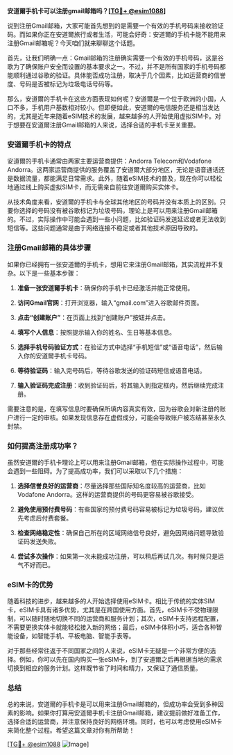 **安道爾手机卡可以注册gmail邮箱吗？[[TG💪+ @esim1088](https://t.me/s/esim1088)]**

说到注册Gmail邮箱，大家可能首先想到的是需要一个有效的手机号码来接收验证码。而如果你正在安道爾旅行或者生活，可能会好奇：安道爾的手机卡能不能用来注册Gmail邮箱呢？今天咱们就来聊聊这个话题。

首先，让我们明确一点：Gmail邮箱的注册确实需要一个有效的手机号码，这是谷歌为了确保账户安全而设置的基本要求之一。不过，并不是所有国家的手机号码都能顺利通过谷歌的验证。具体能否成功注册，取决于几个因素，比如运营商的信誉度、号码是否被标记为垃圾电话号码等。

那么，安道爾的手机卡在这些方面表现如何呢？安道爾是一个位于欧洲的小国，人口不多，手机用户基数相对较小。但即便如此，安道爾的电信服务还是相当发达的，尤其是近年来随着eSIM技术的发展，越来越多的人开始使用虚拟SIM卡。对于想要在安道爾注册Gmail邮箱的人来说，选择合适的手机卡至关重要。

### 安道爾手机卡的特点

安道爾的手机卡通常由两家主要运营商提供：Andorra Telecom和Vodafone Andorra。这两家运营商提供的服务覆盖了安道爾大部分地区，无论是语音通话还是数据流量，都能满足日常需求。此外，随着eSIM技术的普及，现在你可以轻松地通过线上购买虚拟SIM卡，而无需亲自前往安道爾购买实体卡。

从技术角度来看，安道爾的手机卡与全球其他地区的号码并没有本质上的区别。只要你选择的号码没有被谷歌标记为垃圾号码，理论上是可以用来注册Gmail邮箱的。不过，实际操作中可能会遇到一些小问题，比如验证码发送延迟或者无法收到短信等。这些问题通常是由于网络连接不稳定或者其他技术原因导致的。

### 注册Gmail邮箱的具体步骤

如果你已经拥有一张安道爾的手机卡，想用它来注册Gmail邮箱，其实流程并不复杂。以下是一些基本步骤：

1. **准备一张安道爾手机卡**：确保你的手机卡已经激活并能正常使用。
   
2. **访问Gmail官网**：打开浏览器，输入“gmail.com”进入谷歌邮件页面。

3. **点击“创建账户”**：在页面上找到“创建账户”按钮并点击。

4. **填写个人信息**：按照提示输入你的姓名、生日等基本信息。

5. **选择手机号码验证方式**：在验证方式中选择“手机短信”或“语音电话”，然后输入你的安道爾手机卡号码。

6. **等待验证码**：输入完号码后，等待谷歌发送的验证码短信或语音电话。

7. **输入验证码完成注册**：收到验证码后，将其输入到指定框内，然后继续完成注册。

需要注意的是，在填写信息时要确保所填内容真实有效，因为谷歌会对新注册的账户进行一定的审核。如果发现信息存在虚假成分，可能会导致账户被冻结甚至永久封禁。

### 如何提高注册成功率？

虽然安道爾的手机卡理论上可以用来注册Gmail邮箱，但在实际操作过程中，可能会遇到一些阻碍。为了提高成功率，我们可以采取以下几个措施：

1. **选择信誉良好的运营商**：尽量选择那些国际知名度较高的运营商，比如Vodafone Andorra。这样的运营商提供的号码更容易被谷歌接受。

2. **避免使用预付费号码**：有些国家的预付费号码容易被标记为垃圾号码，建议优先考虑后付费套餐。

3. **检查网络稳定性**：确保自己所在的区域网络信号良好，避免因网络问题导致验证码发送失败。

4. **尝试多次操作**：如果第一次未能成功注册，可以稍后再试几次。有时候只是运气不好而已。

### eSIM卡的优势

随着科技的进步，越来越多的人开始选择使用eSIM卡。相比于传统的实体SIM卡，eSIM卡具有诸多优势，尤其是在跨国使用方面。首先，eSIM卡不受物理限制，可以随时随地切换不同的运营商和服务计划；其次，eSIM卡支持远程配置，不需要更换实体卡就能轻松接入新的网络；最后，eSIM卡体积小巧，适合各种智能设备，如智能手机、平板电脑、智能手表等。

对于那些经常往返于不同国家之间的人来说，eSIM卡无疑是一个非常方便的选择。例如，你可以先在国内购买一张eSIM卡，到了安道爾之后再根据当地的需求切换到相应的服务计划。这样既节省了时间和精力，又保证了通信质量。

### 总结

总的来说，安道爾的手机卡是可以用来注册Gmail邮箱的，但成功率会受到多种因素的影响。如果你打算用安道爾手机卡注册Gmail邮箱，建议提前做好准备工作，选择合适的运营商，并注意保持良好的网络环境。同时，也可以考虑使用eSIM卡来简化整个过程。希望这篇文章对你有所帮助！

[[TG💪+ @esim1088](https://t.me/s/esim1088) ![Image](https://i.postimg.cc/4NQfJmqS/Snipaste-2025-05-13-00-14-12.png)]